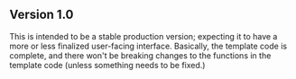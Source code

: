 
## Version 1.0

This is intended to be a stable production version; expecting it to have a more or less finalized user-facing interface. Basically, the template code is complete, and there won't be breaking changes to the functions in the template code (unless something needs to be fixed.)
